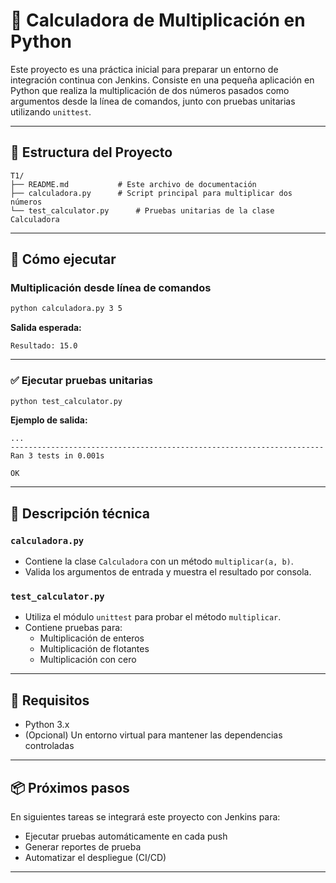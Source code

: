 # 🧮 Calculadora de Multiplicación en Python

Este proyecto es una práctica inicial para preparar un entorno de integración continua con Jenkins. Consiste en una pequeña aplicación en Python que realiza la multiplicación de dos números pasados como argumentos desde la línea de comandos, junto con pruebas unitarias utilizando `unittest`.

---

## 📂 Estructura del Proyecto

```
T1/
├── README.md			# Este archivo de documentación
├── calculadora.py		# Script principal para multiplicar dos números
└── test_calculator.py		# Pruebas unitarias de la clase Calculadora
```

---

## 🚀 Cómo ejecutar

### Multiplicación desde línea de comandos

```bash
python calculadora.py 3 5
```

**Salida esperada:**

```
Resultado: 15.0
```

---

### ✅ Ejecutar pruebas unitarias

```bash
python test_calculator.py
```

**Ejemplo de salida:**

```
...
----------------------------------------------------------------------
Ran 3 tests in 0.001s

OK
```

---

## 🧪 Descripción técnica

### `calculadora.py`

- Contiene la clase `Calculadora` con un método `multiplicar(a, b)`.
- Valida los argumentos de entrada y muestra el resultado por consola.

### `test_calculator.py`

- Utiliza el módulo `unittest` para probar el método `multiplicar`.
- Contiene pruebas para:
  - Multiplicación de enteros
  - Multiplicación de flotantes
  - Multiplicación con cero

---

## 📌 Requisitos

- Python 3.x
- (Opcional) Un entorno virtual para mantener las dependencias controladas

---

## 📦 Próximos pasos

En siguientes tareas se integrará este proyecto con Jenkins para:

- Ejecutar pruebas automáticamente en cada push
- Generar reportes de prueba
- Automatizar el despliegue (CI/CD)

---

